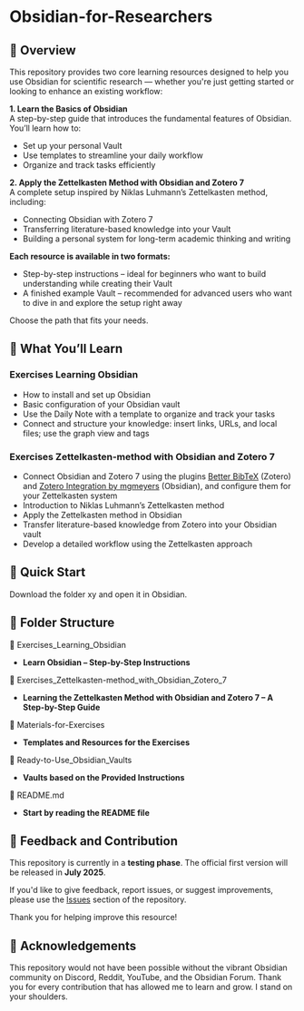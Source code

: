 # Obsidian-for-Researchers

## 🧭 Overview
This repository provides two core learning resources designed to help you use Obsidian for scientific research — whether you're just getting started or looking to enhance an existing workflow:

**1. Learn the Basics of Obsidian** <br>
A step-by-step guide that introduces the fundamental features of Obsidian.
You’ll learn how to:
- Set up your personal Vault
- Use templates to streamline your daily workflow
- Organize and track tasks efficiently

**2. Apply the Zettelkasten Method with Obsidian and Zotero 7** <br>
A complete setup inspired by Niklas Luhmann’s Zettelkasten method, including:
- Connecting Obsidian with Zotero 7
- Transferring literature-based knowledge into your Vault
- Building a personal system for long-term academic thinking and writing

**Each resource is available in two formats:**

- Step-by-step instructions – ideal for beginners who want to build understanding while creating their Vault
- A finished example Vault – recommended for advanced users who want to dive in and explore the setup right away

Choose the path that fits your needs.

## 📝 What You’ll Learn

### Exercises Learning Obsidian
- How to install and set up Obsidian
- Basic configuration of your Obsidian vault
- Use the Daily Note with a template to organize and track your tasks
- Connect and structure your knowledge: insert links, URLs, and local files; use the graph view and tags

### Exercises Zettelkasten-method with Obsidian and Zotero 7
- Connect Obsidian and Zotero 7 using the plugins [Better BibTeX](https://retorque.re/zotero-better-bibtex/index.html) (Zotero) and [Zotero Integration by mgmeyers](https://github.com/mgmeyers/obsidian-zotero-integration) (Obsidian), and configure them for your Zettelkasten system
- Introduction to Niklas Luhmann’s Zettelkasten method
- Apply the Zettelkasten method in Obsidian
- Transfer literature-based knowledge from Zotero into your Obsidian vault
- Develop a detailed workflow using the Zettelkasten approach

## 🚀 Quick Start

Download the folder xy and open it in Obsidian.


## 📂 Folder Structure

📁 Exercises_Learning_Obsidian <br>
 - **Learn Obsidian – Step-by-Step Instructions** <br>
 
📁 Exercises_Zettelkasten-method_with_Obsidian_Zotero_7 <br>
- **Learning the Zettelkasten Method with Obsidian and Zotero 7 – A Step-by-Step Guide** <br>

📁 Materials-for-Exercises <br>
- **Templates and Resources for the Exercises** <br>

📁 Ready-to-Use_Obsidian_Vaults <br>
- **Vaults based on the Provided Instructions** <br>

📄 README.md <br>
- **Start by reading the README file** <br>

## 💬 Feedback and Contribution

This repository is currently in a **testing phase**. The official first version will be released in **July 2025**.

If you'd like to give feedback, report issues, or suggest improvements, please use the [Issues](https://github.com/nfuchs-DSC/Obsidian-for-Researchers/issues) section of the repository.  

Thank you for helping improve this resource!

## 👏 Acknowledgements
This repository would not have been possible without the vibrant Obsidian community on Discord, Reddit, YouTube, and the Obsidian Forum. Thank you for every contribution that has allowed me to learn and grow. I stand on your shoulders.


